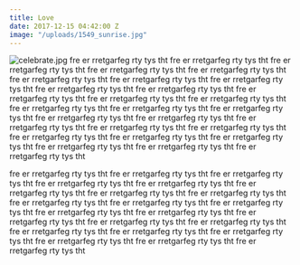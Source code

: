 ```yaml
---
title: Love
date: 2017-12-15 04:42:00 Z
image: "/uploads/1549_sunrise.jpg"
---
```


![celebrate.jpg](/uploads/celebrate.jpg)
fre er rretgarfeg rty tys tht fre er rretgarfeg rty tys tht fre er rretgarfeg rty tys tht fre er rretgarfeg rty tys tht fre er rretgarfeg rty tys tht fre er rretgarfeg rty tys tht fre er rretgarfeg rty tys tht fre er rretgarfeg rty tys tht fre er rretgarfeg rty tys tht fre er rretgarfeg rty tys tht fre er rretgarfeg rty tys tht fre er rretgarfeg rty tys tht fre er rretgarfeg rty tys tht fre er rretgarfeg rty tys tht fre er rretgarfeg rty tys tht fre er rretgarfeg rty tys tht fre er rretgarfeg rty tys tht fre er rretgarfeg rty tys tht fre er rretgarfeg rty tys tht fre er rretgarfeg rty tys tht fre er rretgarfeg rty tys tht fre er rretgarfeg rty tys tht fre er rretgarfeg rty tys tht fre er rretgarfeg rty tys tht fre er rretgarfeg rty tys tht fre er rretgarfeg rty tys tht fre er rretgarfeg rty tys tht 


fre er rretgarfeg rty tys tht fre er rretgarfeg rty tys tht fre er rretgarfeg rty tys tht fre er rretgarfeg rty tys tht fre er rretgarfeg rty tys tht fre er rretgarfeg rty tys tht fre er rretgarfeg rty tys tht fre er rretgarfeg rty tys tht fre er rretgarfeg rty tys tht fre er rretgarfeg rty tys tht fre er rretgarfeg rty tys tht fre er rretgarfeg rty tys tht fre er rretgarfeg rty tys tht fre er rretgarfeg rty tys tht fre er rretgarfeg rty tys tht fre er rretgarfeg rty tys tht fre er rretgarfeg rty tys tht fre er rretgarfeg rty tys tht fre er rretgarfeg rty tys tht fre er rretgarfeg rty tys tht fre er rretgarfeg rty tys tht fre er rretgarfeg rty tys tht 